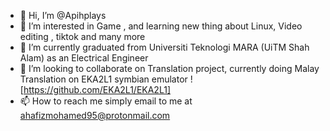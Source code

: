 - 👋 Hi, I’m @Apihplays
- 👀 I’m interested in Game , and learning new thing about Linux, Video editing , tiktok and many more
- 🌱 I’m currently graduated from Universiti Teknologi MARA (UiTM Shah Alam) as an Electrical Engineer
- 💞️ I’m looking to collaborate on Translation project, currently doing Malay Translation on EKA2L1 symbian emulator ![https://github.com/EKA2L1/EKA2L1]
- 📫 How to reach me simply email to me at ahafizmohamed95@protonmail.com

<!---
Apihplays/Apihplays is a ✨ special ✨ repository because its `README.md` (this file) appears on your GitHub profile.
You can click the Preview link to take a look at your changes.
--->
